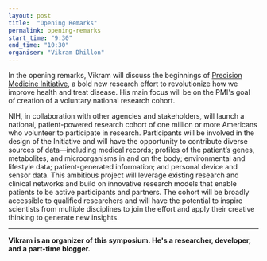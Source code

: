 ```yaml
---
layout: post
title:  "Opening Remarks"
permalink: opening-remarks
start_time: "9:30"
end_time: "10:30"
organiser: "Vikram Dhillon"
---
```


In the opening remarks, Vikram will discuss the beginnings of [Precision Medicine Initiative](https://www.nih.gov/precision-medicine-initiative-cohort-program), a bold new research effort to revolutionize how we improve health and treat disease. His main focus will be on the PMI's goal of creation of a voluntary national research cohort. 

NIH, in collaboration with other agencies and stakeholders, will launch a national, patient-powered research cohort of one million or more Americans who volunteer to participate in research. Participants will be involved in the design of the Initiative and will have the opportunity to contribute diverse sources of data—including medical records; profiles of the patient’s genes, metabolites, and microorganisms in and on the body; environmental and lifestyle data; patient-generated information; and personal device and sensor data. This ambitious project will leverage existing research and clinical networks and build on innovative research models that enable patients to be active participants and partners. The cohort will be broadly accessible to qualified researchers and will have the potential to inspire scientists from multiple disciplines to join the effort and apply their creative thinking to generate new insights. 

---

**Vikram is an organizer of this symposium. He's a researcher, developer, and a part-time blogger.**

